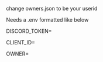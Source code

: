 change owners.json to be your userid

Needs a .env formatted like below

DISCORD_TOKEN=

CLIENT_ID=

OWNER=
